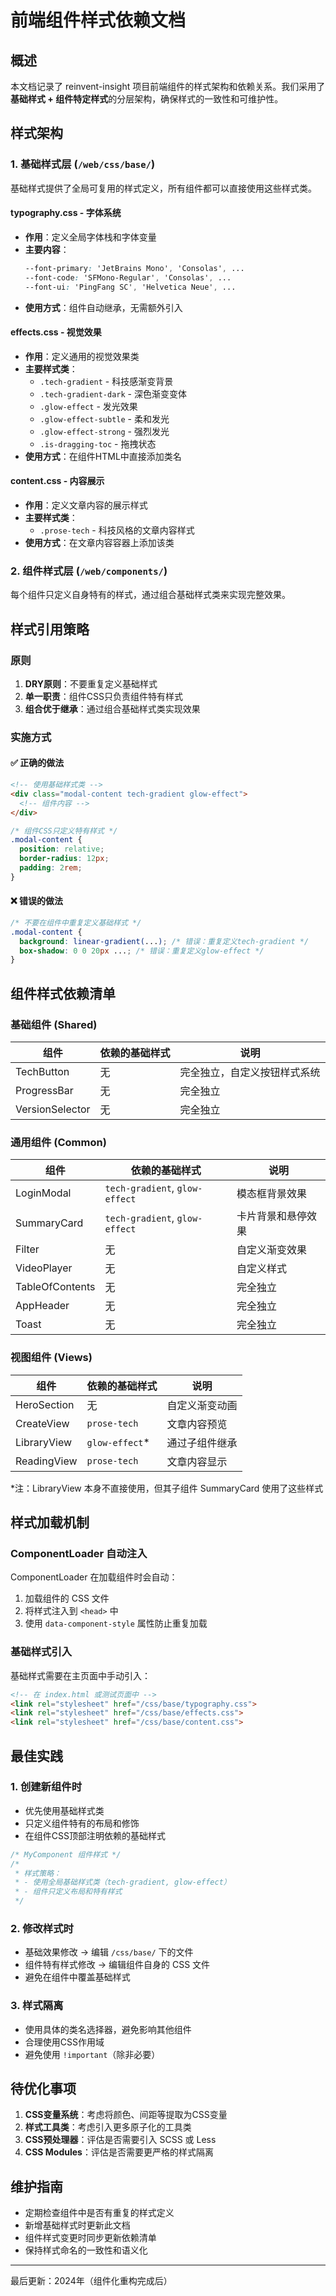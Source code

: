 # 前端组件样式依赖文档

## 概述

本文档记录了 reinvent-insight 项目前端组件的样式架构和依赖关系。我们采用了**基础样式 + 组件特定样式**的分层架构，确保样式的一致性和可维护性。

## 样式架构

### 1. 基础样式层 (`/web/css/base/`)

基础样式提供了全局可复用的样式定义，所有组件都可以直接使用这些样式类。

#### **typography.css** - 字体系统
- **作用**：定义全局字体栈和字体变量
- **主要内容**：
  ```css
  --font-primary: 'JetBrains Mono', 'Consolas', ...
  --font-code: 'SFMono-Regular', 'Consolas', ...
  --font-ui: 'PingFang SC', 'Helvetica Neue', ...
  ```
- **使用方式**：组件自动继承，无需额外引入

#### **effects.css** - 视觉效果
- **作用**：定义通用的视觉效果类
- **主要样式类**：
  - `.tech-gradient` - 科技感渐变背景
  - `.tech-gradient-dark` - 深色渐变变体
  - `.glow-effect` - 发光效果
  - `.glow-effect-subtle` - 柔和发光
  - `.glow-effect-strong` - 强烈发光
  - `.is-dragging-toc` - 拖拽状态
- **使用方式**：在组件HTML中直接添加类名

#### **content.css** - 内容展示
- **作用**：定义文章内容的展示样式
- **主要样式类**：
  - `.prose-tech` - 科技风格的文章内容样式
- **使用方式**：在文章内容容器上添加该类

### 2. 组件样式层 (`/web/components/`)

每个组件只定义自身特有的样式，通过组合基础样式类来实现完整效果。

## 样式引用策略

### 原则

1. **DRY原则**：不要重复定义基础样式
2. **单一职责**：组件CSS只负责组件特有样式
3. **组合优于继承**：通过组合基础样式类实现效果

### 实施方式

#### ✅ 正确的做法
```html
<!-- 使用基础样式类 -->
<div class="modal-content tech-gradient glow-effect">
  <!-- 组件内容 -->
</div>
```

```css
/* 组件CSS只定义特有样式 */
.modal-content {
  position: relative;
  border-radius: 12px;
  padding: 2rem;
}
```

#### ❌ 错误的做法
```css
/* 不要在组件中重复定义基础样式 */
.modal-content {
  background: linear-gradient(...); /* 错误：重复定义tech-gradient */
  box-shadow: 0 0 20px ...; /* 错误：重复定义glow-effect */
}
```

## 组件样式依赖清单

### 基础组件 (Shared)

| 组件 | 依赖的基础样式 | 说明 |
|-----|---------------|------|
| TechButton | 无 | 完全独立，自定义按钮样式系统 |
| ProgressBar | 无 | 完全独立 |
| VersionSelector | 无 | 完全独立 |

### 通用组件 (Common)

| 组件 | 依赖的基础样式 | 说明 |
|-----|---------------|------|
| LoginModal | `tech-gradient`, `glow-effect` | 模态框背景效果 |
| SummaryCard | `tech-gradient`, `glow-effect` | 卡片背景和悬停效果 |
| Filter | 无 | 自定义渐变效果 |
| VideoPlayer | 无 | 自定义样式 |
| TableOfContents | 无 | 完全独立 |
| AppHeader | 无 | 完全独立 |
| Toast | 无 | 完全独立 |

### 视图组件 (Views)

| 组件 | 依赖的基础样式 | 说明 |
|-----|---------------|------|
| HeroSection | 无 | 自定义渐变动画 |
| CreateView | `prose-tech` | 文章内容预览 |
| LibraryView | `glow-effect`* | 通过子组件继承 |
| ReadingView | `prose-tech` | 文章内容显示 |

*注：LibraryView 本身不直接使用，但其子组件 SummaryCard 使用了这些样式

## 样式加载机制

### ComponentLoader 自动注入

ComponentLoader 在加载组件时会自动：
1. 加载组件的 CSS 文件
2. 将样式注入到 `<head>` 中
3. 使用 `data-component-style` 属性防止重复加载

### 基础样式引入

基础样式需要在主页面中手动引入：
```html
<!-- 在 index.html 或测试页面中 -->
<link rel="stylesheet" href="/css/base/typography.css">
<link rel="stylesheet" href="/css/base/effects.css">
<link rel="stylesheet" href="/css/base/content.css">
```

## 最佳实践

### 1. 创建新组件时

- 优先使用基础样式类
- 只定义组件特有的布局和修饰
- 在组件CSS顶部注明依赖的基础样式

```css
/* MyComponent 组件样式 */
/* 
 * 样式策略：
 * - 使用全局基础样式类（tech-gradient, glow-effect）
 * - 组件只定义布局和特有样式
 */
```

### 2. 修改样式时

- 基础效果修改 → 编辑 `/css/base/` 下的文件
- 组件特有样式修改 → 编辑组件自身的 CSS 文件
- 避免在组件中覆盖基础样式

### 3. 样式隔离

- 使用具体的类名选择器，避免影响其他组件
- 合理使用CSS作用域
- 避免使用 `!important`（除非必要）

## 待优化事项

1. **CSS变量系统**：考虑将颜色、间距等提取为CSS变量
2. **样式工具类**：考虑引入更多原子化的工具类
3. **CSS预处理器**：评估是否需要引入 SCSS 或 Less
4. **CSS Modules**：评估是否需要更严格的样式隔离

## 维护指南

- 定期检查组件中是否有重复的样式定义
- 新增基础样式时更新此文档
- 组件样式变更时同步更新依赖清单
- 保持样式命名的一致性和语义化

---

最后更新：2024年（组件化重构完成后） 